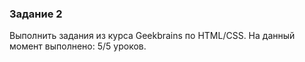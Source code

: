 ### Задание 2 

Выполнить задания из курса Geekbrains по HTML/CSS. На данный момент выполнено: 5/5 уроков.
